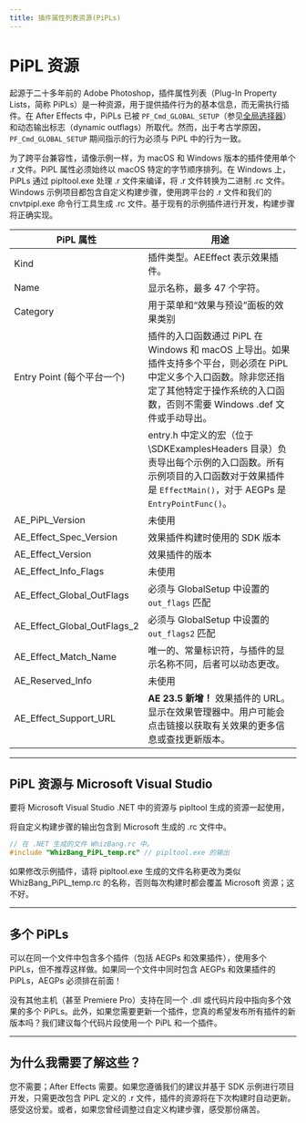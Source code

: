 ```yaml
---
title: 插件属性列表资源(PiPLs)
---
```

# PiPL 资源

起源于二十多年前的 Adobe Photoshop，插件属性列表（Plug-In Property Lists，简称 PiPLs）是一种资源，用于提供插件行为的基本信息，而无需执行插件。在 After Effects 中，PiPLs 已被 `PF_Cmd_GLOBAL_SETUP`（参见[全局选择器](../../effect-basics/command-selectors)）和动态输出标志（dynamic outflags）所取代。然而，出于考古学原因，`PF_Cmd_GLOBAL_SETUP` 期间指示的行为必须与 PiPL 中的行为一致。

为了跨平台兼容性，请像示例一样，为 macOS 和 Windows 版本的插件使用单个 .r 文件。PiPL 属性必须始终以 macOS 特定的字节顺序排列。在 Windows 上，PiPLs 通过 pipltool.exe 处理 .r 文件来编译，将 .r 文件转换为二进制 .rc 文件。Windows 示例项目都包含自定义构建步骤，使用跨平台的 .r 文件和我们的 cnvtpipl.exe 命令行工具生成 .rc 文件。基于现有的示例插件进行开发，构建步骤将正确实现。

| PiPL 属性 | 用途 |
| --- | --- |
| Kind | 插件类型。AEEffect 表示效果插件。 |
| Name | 显示名称，最多 47 个字符。 |
| Category | 用于菜单和“效果与预设”面板的效果类别 |
| Entry Point (每个平台一个) | 插件的入口函数通过 PiPL 在 Windows 和 macOS 上导出。如果插件支持多个平台，则必须在 PiPL 中定义多个入口函数。除非您还指定了其他特定于操作系统的入口函数，否则不需要 Windows .def 文件或手动导出。 |
| | entry.h 中定义的宏（位于\\SDKExamplesHeaders 目录）负责导出每个示例的入口函数。所有示例项目的入口函数对于效果插件是 `EffectMain()`，对于 AEGPs 是 `EntryPointFunc()`。 |
| AE_PiPL_Version | 未使用 |
| AE_Effect_Spec_Version | 效果插件构建时使用的 SDK 版本 |
| AE_Effect_Version | 效果插件的版本 |
| AE_Effect_Info_Flags | 未使用 |
| AE_Effect_Global_OutFlags | 必须与 GlobalSetup 中设置的 `out_flags` 匹配 |
| AE_Effect_Global_OutFlags_2 | 必须与 GlobalSetup 中设置的 `out_flags2` 匹配 |
| AE_Effect_Match_Name | 唯一的、常量标识符，与插件的显示名称不同，后者可以动态更改。 |
| AE_Reserved_Info | 未使用 |
| AE_Effect_Support_URL | **AE 23.5 新增！** 效果插件的 URL。显示在效果管理器中。用户可能会点击链接以获取有关效果的更多信息或查找更新版本。 |

---

## PiPL 资源与 Microsoft Visual Studio

要将 Microsoft Visual Studio .NET 中的资源与 pipltool 生成的资源一起使用，

将自定义构建步骤的输出包含到 Microsoft 生成的 .rc 文件中。

```cpp
// 在 .NET 生成的文件 WhizBang.rc 中。
#include "WhizBang_PiPL_temp.rc" // pipltool.exe 的输出
```

如果修改示例插件，请将 pipltool.exe 生成的文件名称更改为类似 WhizBang_PiPL_temp.rc 的名称，否则每次构建时都会覆盖 Microsoft 资源；这不好。

---

## 多个 PiPLs

可以在同一个文件中包含多个插件（包括 AEGPs 和效果插件），使用多个 PiPLs，但不推荐这样做。如果同一个文件中同时包含 AEGPs 和效果插件的 PiPLs，AEGPs 必须排在前面！

没有其他主机（甚至 Premiere Pro）支持在同一个 .dll 或代码片段中指向多个效果的多个 PiPLs。此外，如果您需要更新一个插件，您真的希望发布所有插件的新版本吗？我们建议每个代码片段使用一个 PiPL 和一个插件。

---

## 为什么我需要了解这些？

您不需要；After Effects 需要。如果您遵循我们的建议并基于 SDK 示例进行项目开发，只需更改包含 PiPL 定义的 .r 文件，插件的资源将在下次构建时自动更新。感受这份爱。或者，如果您曾经调整过自定义构建步骤，感受那份痛苦。
